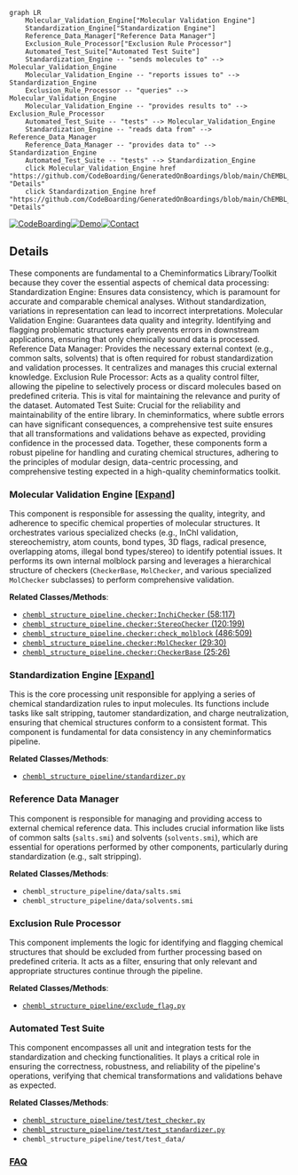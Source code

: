 ```mermaid
graph LR
    Molecular_Validation_Engine["Molecular Validation Engine"]
    Standardization_Engine["Standardization Engine"]
    Reference_Data_Manager["Reference Data Manager"]
    Exclusion_Rule_Processor["Exclusion Rule Processor"]
    Automated_Test_Suite["Automated Test Suite"]
    Standardization_Engine -- "sends molecules to" --> Molecular_Validation_Engine
    Molecular_Validation_Engine -- "reports issues to" --> Standardization_Engine
    Exclusion_Rule_Processor -- "queries" --> Molecular_Validation_Engine
    Molecular_Validation_Engine -- "provides results to" --> Exclusion_Rule_Processor
    Automated_Test_Suite -- "tests" --> Molecular_Validation_Engine
    Standardization_Engine -- "reads data from" --> Reference_Data_Manager
    Reference_Data_Manager -- "provides data to" --> Standardization_Engine
    Automated_Test_Suite -- "tests" --> Standardization_Engine
    click Molecular_Validation_Engine href "https://github.com/CodeBoarding/GeneratedOnBoardings/blob/main/ChEMBL_Structure_Pipeline/Molecular_Validation_Engine.md" "Details"
    click Standardization_Engine href "https://github.com/CodeBoarding/GeneratedOnBoardings/blob/main/ChEMBL_Structure_Pipeline/Standardization_Engine.md" "Details"
```

[![CodeBoarding](https://img.shields.io/badge/Generated%20by-CodeBoarding-9cf?style=flat-square)](https://github.com/CodeBoarding/GeneratedOnBoardings)[![Demo](https://img.shields.io/badge/Try%20our-Demo-blue?style=flat-square)](https://www.codeboarding.org/demo)[![Contact](https://img.shields.io/badge/Contact%20us%20-%20contact@codeboarding.org-lightgrey?style=flat-square)](mailto:contact@codeboarding.org)

## Details

These components are fundamental to a Cheminformatics Library/Toolkit because they cover the essential aspects of chemical data processing: Standardization Engine: Ensures data consistency, which is paramount for accurate and comparable chemical analyses. Without standardization, variations in representation can lead to incorrect interpretations. Molecular Validation Engine: Guarantees data quality and integrity. Identifying and flagging problematic structures early prevents errors in downstream applications, ensuring that only chemically sound data is processed. Reference Data Manager: Provides the necessary external context (e.g., common salts, solvents) that is often required for robust standardization and validation processes. It centralizes and manages this crucial external knowledge. Exclusion Rule Processor: Acts as a quality control filter, allowing the pipeline to selectively process or discard molecules based on predefined criteria. This is vital for maintaining the relevance and purity of the dataset. Automated Test Suite: Crucial for the reliability and maintainability of the entire library. In cheminformatics, where subtle errors can have significant consequences, a comprehensive test suite ensures that all transformations and validations behave as expected, providing confidence in the processed data. Together, these components form a robust pipeline for handling and curating chemical structures, adhering to the principles of modular design, data-centric processing, and comprehensive testing expected in a high-quality cheminformatics toolkit.

### Molecular Validation Engine [[Expand]](./Molecular_Validation_Engine.md)
This component is responsible for assessing the quality, integrity, and adherence to specific chemical properties of molecular structures. It orchestrates various specialized checks (e.g., InChI validation, stereochemistry, atom counts, bond types, 3D flags, radical presence, overlapping atoms, illegal bond types/stereo) to identify potential issues. It performs its own internal molblock parsing and leverages a hierarchical structure of checkers (`CheckerBase`, `MolChecker`, and various specialized `MolChecker` subclasses) to perform comprehensive validation.


**Related Classes/Methods**:

- <a href="https://github.com/chembl/ChEMBL_Structure_Pipeline/blob/master/chembl_structure_pipeline/checker.py#L58-L117" target="_blank" rel="noopener noreferrer">`chembl_structure_pipeline.checker:InchiChecker` (58:117)</a>
- <a href="https://github.com/chembl/ChEMBL_Structure_Pipeline/blob/master/chembl_structure_pipeline/checker.py#L120-L199" target="_blank" rel="noopener noreferrer">`chembl_structure_pipeline.checker:StereoChecker` (120:199)</a>
- <a href="https://github.com/chembl/ChEMBL_Structure_Pipeline/blob/master/chembl_structure_pipeline/checker.py#L486-L509" target="_blank" rel="noopener noreferrer">`chembl_structure_pipeline.checker:check_molblock` (486:509)</a>
- <a href="https://github.com/chembl/ChEMBL_Structure_Pipeline/blob/master/chembl_structure_pipeline/checker.py#L29-L30" target="_blank" rel="noopener noreferrer">`chembl_structure_pipeline.checker:MolChecker` (29:30)</a>
- <a href="https://github.com/chembl/ChEMBL_Structure_Pipeline/blob/master/chembl_structure_pipeline/checker.py#L25-L26" target="_blank" rel="noopener noreferrer">`chembl_structure_pipeline.checker:CheckerBase` (25:26)</a>


### Standardization Engine [[Expand]](./Standardization_Engine.md)
This is the core processing unit responsible for applying a series of chemical standardization rules to input molecules. Its functions include tasks like salt stripping, tautomer standardization, and charge neutralization, ensuring that chemical structures conform to a consistent format. This component is fundamental for data consistency in any cheminformatics pipeline.


**Related Classes/Methods**:

- <a href="https://github.com/chembl/ChEMBL_Structure_Pipeline/blob/master/chembl_structure_pipeline/standardizer.py" target="_blank" rel="noopener noreferrer">`chembl_structure_pipeline/standardizer.py`</a>


### Reference Data Manager
This component is responsible for managing and providing access to external chemical reference data. This includes crucial information like lists of common salts (`salts.smi`) and solvents (`solvents.smi`), which are essential for operations performed by other components, particularly during standardization (e.g., salt stripping).


**Related Classes/Methods**:

- `chembl_structure_pipeline/data/salts.smi`
- `chembl_structure_pipeline/data/solvents.smi`


### Exclusion Rule Processor
This component implements the logic for identifying and flagging chemical structures that should be excluded from further processing based on predefined criteria. It acts as a filter, ensuring that only relevant and appropriate structures continue through the pipeline.


**Related Classes/Methods**:

- <a href="https://github.com/chembl/ChEMBL_Structure_Pipeline/blob/master/chembl_structure_pipeline/exclude_flag.py" target="_blank" rel="noopener noreferrer">`chembl_structure_pipeline/exclude_flag.py`</a>


### Automated Test Suite
This component encompasses all unit and integration tests for the standardization and checking functionalities. It plays a critical role in ensuring the correctness, robustness, and reliability of the pipeline's operations, verifying that chemical transformations and validations behave as expected.


**Related Classes/Methods**:

- <a href="https://github.com/chembl/ChEMBL_Structure_Pipeline/blob/master/chembl_structure_pipeline/test/test_checker.py" target="_blank" rel="noopener noreferrer">`chembl_structure_pipeline/test/test_checker.py`</a>
- <a href="https://github.com/chembl/ChEMBL_Structure_Pipeline/blob/master/chembl_structure_pipeline/test/test_standardizer.py" target="_blank" rel="noopener noreferrer">`chembl_structure_pipeline/test/test_standardizer.py`</a>
- `chembl_structure_pipeline/test/test_data/`




### [FAQ](https://github.com/CodeBoarding/GeneratedOnBoardings/tree/main?tab=readme-ov-file#faq)